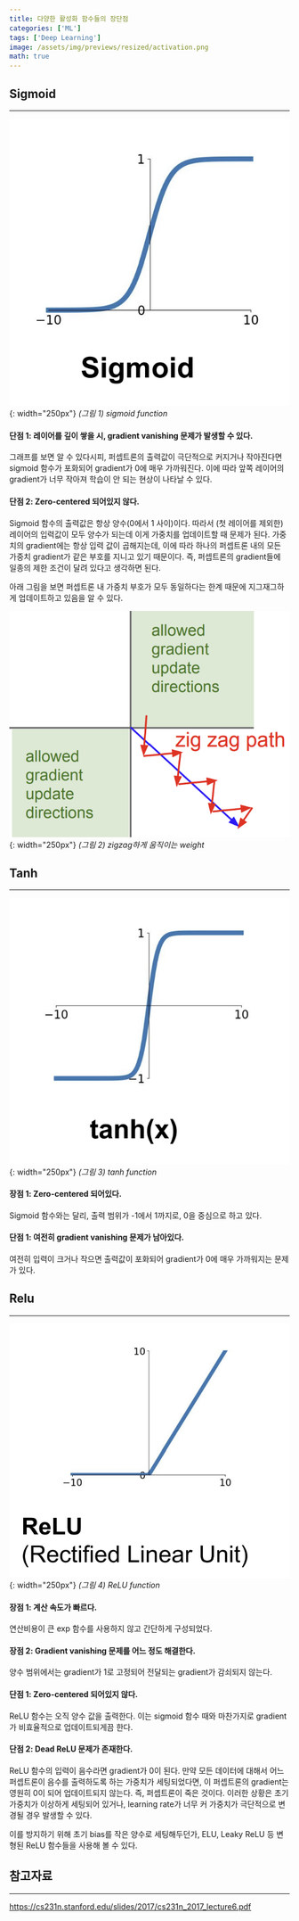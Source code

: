 ```yaml
---
title: 다양한 활성화 함수들의 장단점
categories: ['ML']
tags: ['Deep Learning']
image: /assets/img/previews/resized/activation.png
math: true
---
```


## Sigmoid
---
![sigmoid](/assets/img/contents/activation/sigmoid.png){: width="250px"}
_(그림 1) sigmoid function_ 

#### 단점 1: 레이어를 깊이 쌓을 시, gradient vanishing 문제가 발생할 수 있다.

그래프를 보면 알 수 있다시피, 퍼셉트론의 출력값이 극단적으로 커지거나 작아진다면 sigmoid 함수가 포화되어 gradient가 0에 매우 가까워진다. 이에 따라 앞쪽 레이어의 gradient가 너무 작아져 학습이 안 되는 현상이 나타날 수 있다.

#### 단점 2: Zero-centered 되어있지 않다.

Sigmoid 함수의 출력값은 항상 양수(0에서 1 사이)이다. 따라서 (첫 레이어를 제외한) 레이어의 입력값이 모두 양수가 되는데 이게 가중치를 업데이트할 때 문제가 된다. 가중치의 gradient에는 항상 입력 값이 곱해지는데, 이에 따라 하나의 퍼셉트론 내의 모든 가중치 gradient가 같은 부호를 지니고 있기 때문이다. 즉, 퍼셉트론의 gradient들에 일종의 제한 조건이 달려 있다고 생각하면 된다. 

아래 그림을 보면 퍼셉트론 내 가중치 부호가 모두 동일하다는 한계 때문에 지그재그하게 업데이트하고 있음을 알 수 있다.

![zigzag](/assets/img/contents/activation/zigzag.png){: width="250px"}
_(그림 2) zigzag하게 움직이는 weight_ 

## Tanh
---
![tanh](/assets/img/contents/activation/tanh.png){: width="250px"}
_(그림 3) tanh function_ 

#### 장점 1: Zero-centered 되어있다.

Sigmoid 함수와는 달리, 출력 범위가 -1에서 1까지로, 0을 중심으로 하고 있다.

#### 단점 1: 여전히 gradient vanishing 문제가 남아있다.

여전히 입력이 크거나 작으면 출력값이 포화되어 gradient가 0에 매우 가까워지는 문제가 있다.

## Relu
---
![relu](/assets/img/contents/activation/relu.png){: width="250px"}
_(그림 4) ReLU function_ 

#### 장점 1: 계산 속도가 빠르다.

연산비용이 큰 exp 함수를 사용하지 않고 간단하게 구성되었다.

#### 장점 2: Gradient vanishing 문제를 어느 정도 해결한다.

양수 범위에서는 gradient가 1로 고정되어 전달되는 gradient가 감쇠되지 않는다.

#### 단점 1: Zero-centered 되어있지 않다.

ReLU 함수는 오직 양수 값을 출력한다. 이는 sigmoid 함수 때와 마찬가지로 gradient가 비효율적으로 업데이트되게끔 한다.

#### 단점 2: Dead ReLU 문제가 존재한다.

ReLU 함수의 입력이 음수라면 gradient가 0이 된다. 만약 모든 데이터에 대해서 어느 퍼셉트론이 음수를 출력하도록 하는 가중치가 세팅되었다면, 이 퍼셉트론의 gradient는 영원히 0이 되어 업데이트되지 않는다. 즉, 퍼셉트론이 죽은 것이다. 이러한 상황은 초기 가중치가 이상하게 세팅되어 있거나, learning rate가 너무 커 가중치가 극단적으로 변경될 경우 발생할 수 있다.

이를 방지하기 위해 초기 bias를 작은 양수로 세팅해두던가, ELU, Leaky ReLU 등 변형된 ReLU 함수들을 사용해 볼 수 있다.

## 참고자료
---
<https://cs231n.stanford.edu/slides/2017/cs231n_2017_lecture6.pdf>
